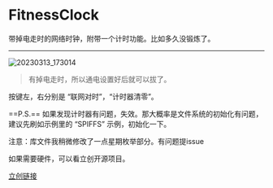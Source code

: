 # FitnessClock
带掉电走时的网络时钟，附带一个计时功能。比如多久没锻炼了。

---

![20230313_173014](https://imgforfeoar-1312132618.cos.ap-shanghai.myqcloud.com/markdown/202303131730703.jpg)



> 有掉电走时，所以通电设置好后就可以拔了。

按键左，右分别是 “联网对时”，“计时器清零”。

==P.S.== 如果发现计时器有问题，失效。那大概率是文件系统的初始化有问题，建议先刷如示例里的 “SPIFFS” 示例，初始化一下。

注意：库文件我稍微修改了一点星期枚举部分。有问题提issue

如果需要硬件，可以看立创开源项目。

[立创链接](https://oshwhub.com/feoar/wc_v4)
